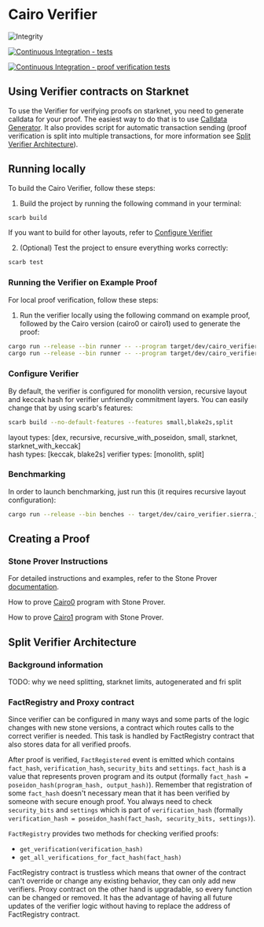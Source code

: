 # Cairo Verifier

![Integrity](.github/readme.png)

[![Continuous Integration - tests](https://github.com/HerodotusDev/cairo-verifier/actions/workflows/tests.yml/badge.svg)](https://github.com/HerodotusDev/cairo-verifier/actions/workflows/tests.yml)

[![Continuous Integration - proof verification tests](https://github.com/HerodotusDev/cairo-verifier/actions/workflows/proof_verification_tests.yml/badge.svg)](https://github.com/HerodotusDev/cairo-verifier/actions/workflows/proof_verification_tests.yml)

## Using Verifier contracts on Starknet

To use the Verifier for verifying proofs on starknet, you need to generate calldata for your proof. The easiest way to do that is to use [Calldata Generator](https://github.com/HerodotusDev/integrity-calldata-generator). It also provides script for automatic transaction sending (proof verification is split into multiple transactions, for more information see [Split Verifier Architecture](#split-verifier-architecture)).

## Running locally

To build the Cairo Verifier, follow these steps:

1. Build the project by running the following command in your terminal:

```bash
scarb build
```

If you want to build for other layouts, refer to [Configure Verifier](#configure-verifier)

2. (Optional) Test the project to ensure everything works correctly:

```bash
scarb test
```

### Running the Verifier on Example Proof

For local proof verification, follow these steps:

1. Run the verifier locally using the following command on example proof, followed by the Cairo version (cairo0 or cairo1) used to generate the proof:

```bash
cargo run --release --bin runner -- --program target/dev/cairo_verifier.sierra.json -c cairo0 < examples/proofs/recursive/cairo0_example_proof.json
cargo run --release --bin runner -- --program target/dev/cairo_verifier.sierra.json -c cairo1 < examples/proofs/recursive/cairo1_example_proof.json
```

### Configure Verifier

By default, the verifier is configured for monolith version, recursive layout and keccak hash for verifier unfriendly commitment layers. You can easily change that by using scarb's features:

```bash
scarb build --no-default-features --features small,blake2s,split
```

layout types: [dex, recursive, recursive_with_poseidon, small, starknet, starknet_with_keccak]  
hash types: [keccak, blake2s]
verifier types: [monolith, split]

### Benchmarking

In order to launch benchmarking, just run this (it requires recursive layout configuration):

```bash
cargo run --release --bin benches -- target/dev/cairo_verifier.sierra.json
```

## Creating a Proof

### Stone Prover Instructions

For detailed instructions and examples, refer to the Stone Prover [documentation](https://github.com/starkware-libs/stone-prover?tab=readme-ov-file#overview).

How to prove [Cairo0](https://github.com/starkware-libs/stone-prover?tab=readme-ov-file#creating-and-verifying-a-proof-of-a-cairozero-program) program with Stone Prover.

How to prove [Cairo1](https://github.com/starkware-libs/stone-prover?tab=readme-ov-file#creating-and-verifying-a-proof-of-a-cairo-program) program with Stone Prover.

## Split Verifier Architecture

### Background information

TODO: why we need splitting, starknet limits, autogenerated and fri split

### FactRegistry and Proxy contract

Since verifier can be configured in many ways and some parts of the logic changes with new stone versions, a contract which routes calls to the correct verifier is needed. This task is handled by FactRegistry contract that also stores data for all verified proofs.

After proof is verified, `FactRegistered` event is emitted which contains `fact_hash`, `verification_hash`, `security_bits` and `settings`. `fact_hash` is a value that represents proven program and its output (formally `fact_hash = poseidon_hash(program_hash, output_hash)`). Remember that registration of some `fact_hash` doesn't necessary mean that it has been verified by someone with secure enough proof. You always need to check `security_bits` and `settings` which is part of `verification_hash` (formally `verification_hash = poseidon_hash(fact_hash, security_bits, settings)`).

`FactRegistry` provides two methods for checking verified proofs:

-   `get_verification(verification_hash)`
-   `get_all_verifications_for_fact_hash(fact_hash)`

FactRegistry contract is trustless which means that owner of the contract can't override or change any existing behavior, they can only add new verifiers. Proxy contract on the other hand is upgradable, so every function can be changed or removed. It has the advantage of having all future updates of the verifier logic without having to replace the address of FactRegistry contract.
